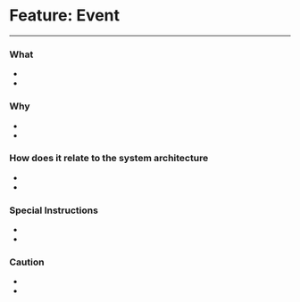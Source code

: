 # Feature: Event
--------------------------------------------------------

### What

-
-

### Why

-
-

### How does it relate to the system architecture

-
-

### Special Instructions

-
-


### Caution

-
-
